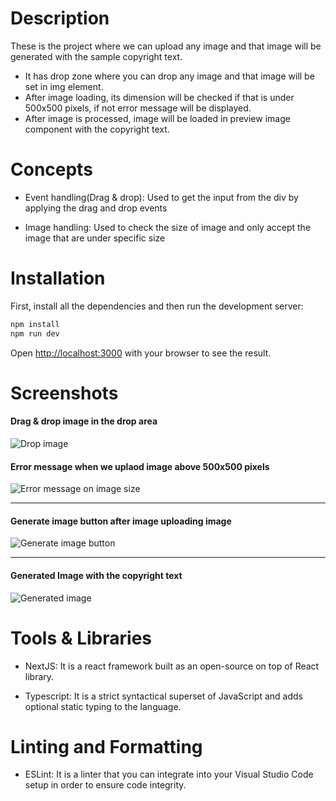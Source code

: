 # Description

These is the project where we can upload any image and that image will be generated with the sample copyright text.
- It has drop zone where you can drop any image and that image will be set in img element.
- After image loading, its dimension will be checked if that is under 500x500 pixels, if not error message will be displayed.
- After image is processed, image will be loaded in preview image component with the copyright text.

# Concepts

- Event handling(Drag & drop): Used to get the input from the div by applying the drag and drop events

- Image handling: Used to check the size of image and only accept the image that are under specific size

# Installation

First, install all the dependencies and then run the development server:

```bash
npm install
npm run dev
```

Open [http://localhost:3000](http://localhost:3000) with your browser to see the result.

# Screenshots
#### Drag & drop image in the drop area
![Drop image](https://user-images.githubusercontent.com/15182066/208850821-59772570-de2e-44d2-867f-507a497de941.jpg)

#### Error message when we uplaod image above 500x500 pixels
![Error message on image size](https://user-images.githubusercontent.com/15182066/208676544-807a4c2c-30c8-4d73-93b9-d16c1377c146.png)

----

#### Generate image button after image uploading image
![Generate image button](https://user-images.githubusercontent.com/15182066/208676575-988a5405-44ea-4615-854c-0748a0092c87.png)

----

#### Generated Image with the copyright text
![Generated image](https://user-images.githubusercontent.com/15182066/208676588-f6a748d3-0177-4f06-a607-664df3a01860.png)



# Tools & Libraries

- NextJS: It is a react framework built as an open-source on top of React library.

- Typescript: It is a strict syntactical superset of JavaScript and adds optional static typing to the language.


# Linting and Formatting

- ESLint: It is a linter that you can integrate into your Visual Studio Code setup in order to ensure code integrity.

